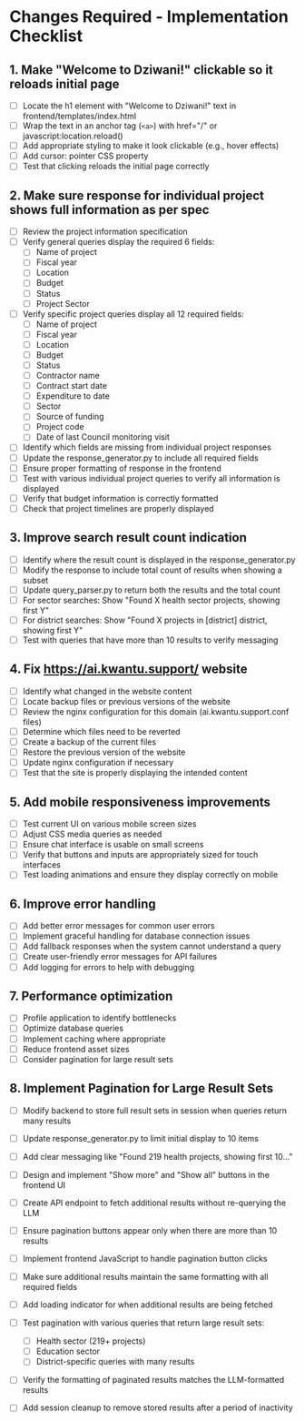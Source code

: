 # Changes Required - Implementation Checklist

## 1. Make "Welcome to Dziwani!" clickable so it reloads initial page
- [  ] Locate the h1 element with "Welcome to Dziwani!" text in frontend/templates/index.html
- [  ] Wrap the text in an anchor tag (`<a>`) with href="/" or javascript:location.reload()
- [  ] Add appropriate styling to make it look clickable (e.g., hover effects)
- [  ] Add cursor: pointer CSS property
- [  ] Test that clicking reloads the initial page correctly

## 2. Make sure response for individual project shows full information as per spec
- [  ] Review the project information specification
- [  ] Verify general queries display the required 6 fields:
  - [  ] Name of project
  - [  ] Fiscal year
  - [  ] Location
  - [  ] Budget
  - [  ] Status
  - [  ] Project Sector
- [  ] Verify specific project queries display all 12 required fields:
  - [  ] Name of project
  - [  ] Fiscal year
  - [  ] Location
  - [  ] Budget
  - [  ] Status
  - [  ] Contractor name
  - [  ] Contract start date
  - [  ] Expenditure to date
  - [  ] Sector
  - [  ] Source of funding
  - [  ] Project code
  - [  ] Date of last Council monitoring visit
- [  ] Identify which fields are missing from individual project responses
- [  ] Update the response_generator.py to include all required fields
- [  ] Ensure proper formatting of response in the frontend
- [  ] Test with various individual project queries to verify all information is displayed
- [  ] Verify that budget information is correctly formatted
- [  ] Check that project timelines are properly displayed

## 3. Improve search result count indication
- [  ] Identify where the result count is displayed in the response_generator.py
- [  ] Modify the response to include total count of results when showing a subset
- [  ] Update query_parser.py to return both the results and the total count
- [  ] For sector searches: Show "Found X health sector projects, showing first Y"
- [  ] For district searches: Show "Found X projects in [district] district, showing first Y"
- [  ] Test with queries that have more than 10 results to verify messaging

## 4. Fix https://ai.kwantu.support/ website
- [  ] Identify what changed in the website content
- [  ] Locate backup files or previous versions of the website
- [  ] Review the nginx configuration for this domain (ai.kwantu.support.conf files)
- [  ] Determine which files need to be reverted
- [  ] Create a backup of the current files
- [  ] Restore the previous version of the website
- [  ] Update nginx configuration if necessary
- [  ] Test that the site is properly displaying the intended content

## 5. Add mobile responsiveness improvements
- [  ] Test current UI on various mobile screen sizes
- [  ] Adjust CSS media queries as needed
- [  ] Ensure chat interface is usable on small screens
- [  ] Verify that buttons and inputs are appropriately sized for touch interfaces
- [  ] Test loading animations and ensure they display correctly on mobile

## 6. Improve error handling
- [  ] Add better error messages for common user errors
- [  ] Implement graceful handling for database connection issues
- [  ] Add fallback responses when the system cannot understand a query
- [  ] Create user-friendly error messages for API failures
- [  ] Add logging for errors to help with debugging

## 7. Performance optimization
- [  ] Profile application to identify bottlenecks
- [  ] Optimize database queries
- [  ] Implement caching where appropriate
- [  ] Reduce frontend asset sizes
- [  ] Consider pagination for large result sets

## 8. Implement Pagination for Large Result Sets
- [  ] Modify backend to store full result sets in session when queries return many results
- [  ] Update response_generator.py to limit initial display to 10 items
- [  ] Add clear messaging like "Found 219 health projects, showing first 10..."
- [  ] Design and implement "Show more" and "Show all" buttons in the frontend UI
- [  ] Create API endpoint to fetch additional results without re-querying the LLM
- [  ] Ensure pagination buttons appear only when there are more than 10 results
- [  ] Implement frontend JavaScript to handle pagination button clicks
- [  ] Make sure additional results maintain the same formatting with all required fields
- [  ] Add loading indicator for when additional results are being fetched
- [  ] Test pagination with various queries that return large result sets:
    - [  ] Health sector (219+ projects)
    - [  ] Education sector
    - [  ] District-specific queries with many results
- [  ] Verify the formatting of paginated results matches the LLM-formatted results
- [  ] Add session cleanup to remove stored results after a period of inactivity

